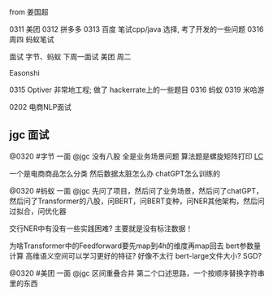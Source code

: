 

from 姜国超

0311 美团
0312 拼多多
0313 百度 笔试cpp/java 选择, 考了开发的一些问题
0316 周四 蚂蚁笔试

面试
字节、蚂蚁 下周一面试
美团 周二

Easonshi

0315 Optiver 非常地工程; 做了 hackerrate上的一些题目
0316 蚂蚁
0319 米哈游

0202 电商NLP面试



## jgc 面试

@0320 #字节 一面 @jgc
没有八股  全是业务场景问题
算法题是螺旋矩阵打印 [LC](https://leetcode.cn/problems/spiral-matrix/)

一个是电商商品怎么分类
然后数据太脏怎么办
chatGPT怎么训练的

@0320 #蚂蚁 一面 @jgc
先问了项目，然后问了业务场景，然后问了chatGPT，然后问了Transformer的八股，问BERT，问BERT变种，问NER其他架构，然后问过拟合，问优化器

交行NER中有没有一些实践困难? 主要就是没有标注数据！

为啥Transformer中的Feedforward要先map到4h的维度再map回去
bert参数量计算
高维语义空间可以学习更好的特征? 好像不太行
bert-large文件大小? 
SGD? 

@0320 #美团 一面 @jgc
区间重叠合并
第二个口述思路，一个按顺序替换字符串里的东西 
